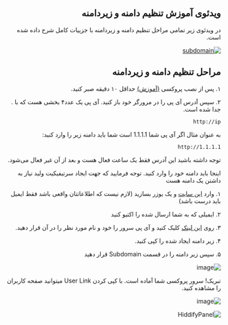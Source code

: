 
<div dir="rtl" markdown="1">

## ویدئوی آموزش تنظیم دامنه و زیردامنه
در ویدئوی زیر تمامی مراحل تنظیم دامنه و زیردامنه با جزییات کامل شرح داده شده است.

[![subdomain](https://img.youtube.com/vi/l-KKRus2KS0/maxresdefault.jpg)](https://www.youtube.com/watch?v=l-KKRus2KS0)

## مراحل تنظیم دامنه و زیردامنه

۱. پس از نصب پروکسی [(آموزش)](https://github.com/hiddify/hiddify-config/wiki#%D8%B1%D8%A7%D9%87%D9%86%D9%85%D8%A7%DB%8C-%D9%86%D8%B5%D8%A8) 
 حداقل ۱۰ دقیقه  صبر کنید.

۲. سپس آدرس آی پی را در مرورگر خود باز کنید. آی پی یک عدد۴ بخشی هست که با . جدا شده است.

`http://ip`

به عنوان مثال اگر آی پی شما 1.1.1.1 است شما باید دامنه زیر را وارد کنید:

`http://1.1.1.1`

توجه داشته باشید این آدرس فقط یک ساعت فعال هست و بعد از آن غیر فعال می‌شود.

اینجا باید دامنه خود را وارد کنید.
توجه فرمایید که جهت ایجاد سرتیفیکیت ولید نیاز به داشتن یک دامنه هست



۱. وارد [این سایت](https://freedns.afraid.org/signup/?plan=starter) و یک یوزر بسازید (لازم نیست که اطلاعاتتان واقعی باشد فقط ایمیل باید درست باشد)

۲. ایمیلی که به شما ارسال شده را اکتیو کنید

۳. روی [این لینک](https://freedns.afraid.org/subdomain/edit.php?edit_domain_id=1184493) کلیک کنید و آی پی سرور را خود و نام مورد نظر را در آن قرار دهید.

۴. زیر دامنه ایجاد شده را کپی کنید.


۵. سپس زیر دامنه را در قسمت Subdomain قرار دهید


![image](https://user-images.githubusercontent.com/114227601/210156290-d23f71d6-c547-4865-aeb6-01b7746bc5ac.png)

تبریک! سرور پروکسی شما آماده است.  با کپی کردن User Link  میتوانید صفحه کاربران را مشاهده کنید.

![image](https://user-images.githubusercontent.com/114227601/210156314-64d87f7e-0a8f-4610-b04f-69338420a7eb.png)


![HiddifyPanel](https://raw.githubusercontent.com/hiddify/hiddify-config/main/docs/HiddifyPanel.webp)

</div>